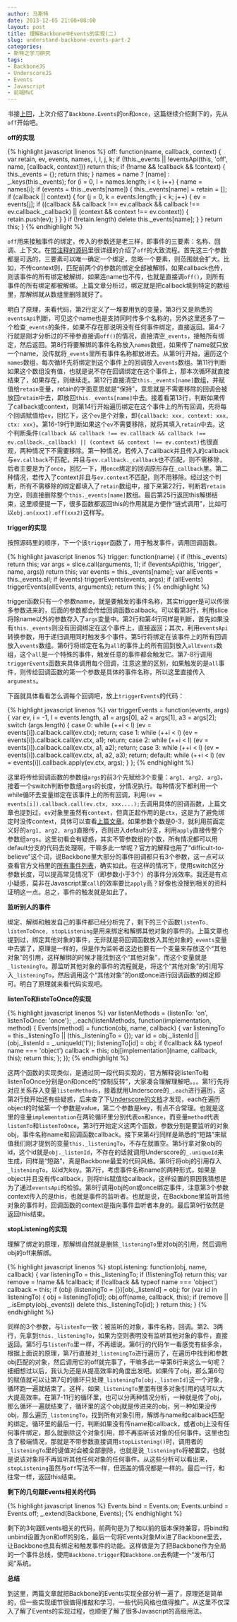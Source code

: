 ```yaml
---
author: 马斯特
date: 2013-12-05 21:00+08:00
layout: post
title: 理解Backbone中Events的实现(二)
slug: understand-backbone-events-part-2
categories:
- 斯特之学习研究
tags:
- BackboneJS
- UnderscoreJS
- Events
- Javascript
- 前端MVC
---
```


书接[上回](http://pinkyjie.com/2013/12/02/understand-backbone-events-part-1/)，上次介绍了`Backbone.Events`的`on`和`once`，这篇继续介绍剩下的，先从`off`开始吧。

**off的实现**

{% highlight javascript linenos %}
off: function(name, callback, context) {
    var retain, ev, events, names, i, l, j, k;
    if (!this._events || !eventsApi(this, 'off', name, [callback, context])) return this;
    if (!name && !callback && !context) {
        this._events = {};
        return this;
    }
    names = name ? [name] : _.keys(this._events);
    for (i = 0, l = names.length; i < l; i++) {
        name = names[i];
        if (events = this._events[name]) {
            this._events[name] = retain = [];
            if (callback || context) {
                for (j = 0, k = events.length; j < k; j++) {
                    ev = events[j];
                    if ((callback && callback !== ev.callback && callback !== ev.callback._callback) ||
                        (context && context !== ev.context)) {
                        retain.push(ev);
                    }
                }
            }
            if (!retain.length) delete this._events[name];
        }
    }
    return this;
}
{% endhighlight %}

<!--more-->

`off`用来接触事件的绑定，传入的参数还是老三样，即事件的三要素：名称、回调、上下文。在[带注释的源码](http://backbonejs.org/docs/backbone.html#section-17)里很详细的介绍了`off`的大致流程。首先这三个参数都是可选的，三要素可以唯一确定一个绑定，忽略一个要素，则范围就会扩大。比如，不传context则，匹配前两个的参数的绑定全部被解绑，如果callback也传，则该事件的所有绑定被解绑，如果连name也不传，也就是直接调`off()`，则所有事件的所有绑定都被解绑。上篇文章分析过，绑定就是把callback填到特定的数组里，那解绑就从数组里删除就好了。

明白了原理，来看代码，第2行定义了一堆要用到的变量，第3行又是熟悉的`eventsApi`判断，可见这个name也是支持同时传多个名称的，另外这里还多了一个检查`_events`的条件，如果不存在那说明没有任何事件绑定，直接返回。第4-7行就是刚才分析过的不带参直接调`off()`的情况，直接清空`_events`，接触所有绑定，然后返回。第8行将要解绑的事件名称放入`names`数组，如果传了name就只放一个name，没传就将`_events`里所有事件名称都放进去。从第9行开始，遍历这个`names`数组，每次循环先将绑定到这个事件上的回调放入`events`数组。第11行判断如果这个数组没有值，也就是说不存在回调绑定在这个事件上，那本次循环就直接结束了，如果存在，则继续走。第12行直接清空`this._events[name]`数组，并赋值给`retain`变量，retain的字面意思就是“保持”，意思就是不需要移除的回调会被放回`retain`中去，即放回`this._events[name]`中去。接着看第13行，判断如果传了callback或context，则第14行开始遍历绑定在这个事件上的所有回调，先将每个回调赋值给`ev`，回忆下，这个`ev`是个对象，即`{callback: xxx, context: xxx, ctx: xxx}`。第16-19行判断如果这个`ev`不需要移除，就将其填入`retain`中去。这个判断条件`(callback && callback !== ev.callback && callback !== ev.callback._callback) || (context && context !== ev.context)`也很直观，两种情况下不需要移除。第一种情况，若传入了callback并且传入的callback与`ev.callback`不匹配，并且与`ev.callback._callback`也不匹配，则不需移除，后者主要是为了`once`，回忆一下，用`once`绑定的回调原形存在`_callback`里。第二种情况，若传入了context并且与`ev.context`不匹配，则不用移除。经过这个判断，所有不需移除的绑定都填入了`retain`数组中，接下来第22行，判断若`retain`为空，则直接删除整个`this._events[name]`数组。最后第25行返回this解绑结束，这里顺便提一下，很多函数都返回this的作用就是方便作“链式调用”，比如可以`obj.on(xxx1).off(xxx2)`这样写。

**trigger的实现**

按照源码里的顺序，下一个该`trigger`函数了，用于触发事件，调用回调函数。

{% highlight javascript linenos %}
trigger: function(name) {
    if (!this._events) return this;
    var args = slice.call(arguments, 1);
    if (!eventsApi(this, 'trigger', name, args)) return this;
    var events = this._events[name];
    var allEvents = this._events.all;
    if (events) triggerEvents(events, args);
    if (allEvents) triggerEvents(allEvents, arguments);
    return this;
}
{% endhighlight %}

trigger函数只有一个参数name，就是要触发的事件名称，其实trigger是可以传很多参数进来的，后面的参数都会传给回调函数callback。可以看第3行，利用slice将除name以外的参数存入了`args`变量中。第2行和第4行同样是判断，首先如果没有`this._events`则没有回调绑定在这个事件上，直接返回；其次，利用`eventsApi`转换参数，用于递归调用同时触发多个事件。第5行将绑定在该事件上的所有回调放入`events`数组。第6行将绑定在名为`all`的事件上的所有回到放入`allEvents`数组，这个`all`是一个特殊的事件，触发任意的事件都会触发它。第7-8行调用`triggerEvents`函数来具体调用每个回调，注意这里的区别，如果触发的是`all`事件，则传给回调函数的第一个参数是具体的事件名称，所以这里直接传入`arguments`。

下面就具体看看怎么调每个回调吧，放上`triggerEvents`的代码：

{% highlight javascript linenos %}
var triggerEvents = function(events, args) {
    var ev, i = -1, l = events.length, a1 = args[0], a2 = args[1], a3 = args[2];
    switch (args.length) {
        case 0: while (++i < l) (ev = events[i]).callback.call(ev.ctx); return;
        case 1: while (++i < l) (ev = events[i]).callback.call(ev.ctx, a1); return;
        case 2: while (++i < l) (ev = events[i]).callback.call(ev.ctx, a1, a2); return;
        case 3: while (++i < l) (ev = events[i]).callback.call(ev.ctx, a1, a2, a3); return;
        default: while (++i < l) (ev = events[i]).callback.apply(ev.ctx, args);
    }
};
{% endhighlight %}

这里将传给回调函数的参数组`args`的前3个先赋给3个变量：`arg1, arg2, arg3`，接着一个switch判断参数组`args`的长度，分情况执行。每种情况下都利用一个while循环去变量绑定在该事件上的所有回调，利用`(ev = events[i]).callback.call(ev.ctx, xxx....);`去调用具体的回调函数，上篇文章也提到过，`ev`对象里虽然有`context`，但真正起作用的是`ctx`，这是为了避免绑定时没传context，具体可以查看[上篇文章](http://pinkyjie.com/2013/12/02/understand-backbone-events-part-1/)。如果参数个数是0-3，就利用前面定义好的`arg1, arg2, arg3`直接传，否则进入default分支，利用`apply`直接传整个参数组`args`。这里初看会有疑惑，其实不管参数组的个数，所有情况都可以用default分支的代码去处理啊，干嘛多此一举呢？官方的解释也用了“difficult-to-believe”这个词，说Backbone里大部分的事件回调都只有3个参数，这一点可以查看官方文档里的[所有事件列表](http://backbonejs.org/#Events-catalog)，确实如此。在这样的情况下，使用switch区分参数长度，可以提高常见情况下（即参数小于3个）的事件分派效率。我还是有点小疑惑，莫非在Javascript里`call`的效率要比`apply`高？好像也没搜到相关的资料证明这一点。总之，事件的触发就是如此了。

**监听别人的事件**

绑定、解绑和触发自己的事件都已经分析完了，剩下的三个函数`listenTo, listenToOnce, stopListening`是用来绑定和解绑其他对象的事件的。上篇文章也提到过，绑定其他对象的事件，无非就是将回调函数放入其他对象的`_events`变量中去罢了，原理是一样的，但是作为监听者这边也要有一个变量来存放这个“其他对象”的引用，这样解绑的时候才能找到这个“其他对象”，而这个变量就是`_listeningTo`。那监听其他对象的事件的流程就是，将这个“其他对象”的引用写入`_listeningTo`，然后调用这个“其他对象”的on或once进行回调函数的绑定即可。明白了原理就来看代码实现吧。

**listenTo和listeToOnce的实现**

{% highlight javascript linenos %}
var listenMethods = {listenTo: 'on', listenToOnce: 'once'};
_.each(listenMethods, function(implementation, method) {
    Events[method] = function(obj, name, callback) {
        var listeningTo = this._listeningTo || (this._listeningTo = {});
        var id = obj._listenId || (obj._listenId = _.uniqueId('l'));
        listeningTo[id] = obj;
        if (!callback && typeof name === 'object') callback = this;
        obj[implementation](name, callback, this);
        return this;
    };
});
{% endhighlight %}

这两个函数的实现类似，是通过同一段代码实现的，官方解释说listenTo和listenToOnce分别是on和once的“控制反转”，大家凑合理解理解吧。。。第1行先将对应关系存入变量`listenMethods`，接着就用Underscore的`_.each`进行遍历，这第2行我开始还有些疑惑，后来查了下[Underscore的文档](http://underscorejs.org/#each)才发现，each在遍历object的时候第一个参数是value，第二个参数是key，有点不合常理。也就是这里的变量`implementation`在两轮循环里分别代表`on`和`once`，而变量`method`代表`listenTo`和`listenToOnce`。第3行开始定义这两个函数，参数分别是要监听的对象obj，事件名称name和回调函数callback。接下来第4行同样是熟悉的“短路”来赋值我们刚才提到的变量`this._listeningTo`，不存在就置空。第5行拿对象obj的id，这个id就是`obj._listenId`，不存在的话就调用Underscore的`_.uniqueId`来生成，同样是“短路”，真是Backbone最爱的代码风格。第6行将obj的引用存入`_listeningTo`，以id为key。第7行，考虑事件名称name的两种形式，如果是object并且没有传callback，则将this赋值给callback，这样设置的原因我猜想是为了通过`eventsApi`的检验。第8行调用obj的on或once绑定事件，注意第3个参数context传入的是this，也就是事件的监听者。也就是说，在Backbone里监听其他对象的事件时，回调函数的context是指向事件监听者本身的。最后第9行依然是返回this结束。

**stopListening的实现**

理解了绑定的原理，那解绑自然就是删除`_listeningTo`里对obj的引用，然后调用obj的off来解绑。

{% highlight javascript linenos %}
stopListening: function(obj, name, callback) {
    var listeningTo = this._listeningTo;
    if (!listeningTo) return this;
    var remove = !name && !callback;
    if (!callback && typeof name === 'object') callback = this;
    if (obj) (listeningTo = {})[obj._listenId] = obj;
    for (var id in listeningTo) {
        obj = listeningTo[id];
        obj.off(name, callback, this);
        if (remove || _.isEmpty(obj._events)) delete this._listeningTo[id];
    }
    return this;
}
{% endhighlight %}

同样的3个参数，与`listenTo`一致：被监听的对象，事件名称，回调。第2、3两行，先拿到`this._listeningTo`，如果为空则表明没有监听其他对象的事件，直接返回。第5行与`listenTo`里一样，不再细说。第6行的代码乍一看感觉有些多余，根据上面说的原理，第7行直接对`_listeningTo`进行遍历了，在遍历中找到和参数obj匹配的对象，然后调用它的off就完事了，干嘛多此一举第6行来这么一句呢？细细想过以后，我认为还是从提高效率的角度出发吧。如果传了obj，那么第6句的赋值就可以让第7句的循环只处理`_listeningTo[obj._listenId]`这一个对象，循环跑一遍就结束了。这样，如果`_listeningTo`里面有很多对象引用的话可以大大提高效率。在第7-11行的循环里，也可以分两种情况分析，一种就是传了obj，那么循环一遍就结束了，循环里的这个obj就是传进来的obj，另一种如果没传obj，那么遍历`_listeningTo`，找到所有对象引用，解绑与name和callback匹配的绑定。循环里的最后一行，判断如果没有传name和callback，或者obj上没有任何事件绑定，那么就删除这个对象引用，即不再监听该对象的任何事件。这里也包含了极端情况，那就是不带参数直接调用`stopListening()`时，调用者的`_listeningTo`里的键值对会被全部删除，也就是说`_listeningTo`将被置空，也就是说该对象将不再监听其他任何对象的任何事件。从这些分析可以看出来，`stopListening`虽然与`off`写法不一样，但涵盖的情况都是一样的。最后一行，和往常一样，返回this结束。

**剩下的几句跟Events相关的代码**

{% highlight javascript linenos %}
Events.bind   = Events.on;
Events.unbind = Events.off;
_.extend(Backbone, Events);
{% endhighlight %}

剩下的3句跟Events相关的代码，前两句是为了和以前的版本保持兼容，将bind和unbind设置为on和off的别名，最后一句将Events对象Mix进了Backbone里去，让Backbone也具有绑定和触发事件的功能。这样做是为了把Backbone作为全局的一个事件总线，使用`Backbone.trigger`和`Backbone.on`去构建一个“发布/订阅”系统。

**总结**

到这里，两篇文章就把Backbone的Events实现全部分析一遍了，原理还是简单的，但一些实现细节很值得推敲和学习，一些代码风格也值得推广。从这里不仅深入了解了Events的实现过程，也顺便了解了很多Javascript的高级用法。